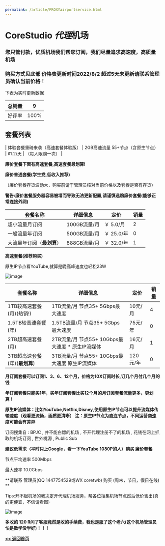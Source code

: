 ```yaml
---
permalink: /article/PROXYairportservice.html
---
```


# CoreStudio *代理*机场

### 您只管付款，优质机场我们帮您订阅，我们尽量追求高速度，高质量机场

### 购买方式见底部 价格表更新时间2022/8/2 超过5天未更新请联系管理员确认当前价格！

下表为实时更新数据

| 总销量 | 9 |
| ----- | -- |
| 好评率 | 100% |

## 套餐列表

| 体验套餐重磅来袭（高速套餐体验版） | 2GB高速流量 55+节点（含原生节点） | ¥1.2/天 | （每人限购一次） |

**廉价套餐下面有高速套餐,高速套餐最划算!**

**廉价普通套餐(学生党,低收入推荐)**

（廉价套餐存货波动大，购买前请于管理员核对当前价格以及套餐是否有存货）

**警告:廉价套餐服务器容易被墙而导致无法更新配置,请谨慎选购廉价套餐(能够正常连接外网)**

| **套餐名称** | **详细信息** | **定价** | 销量 |
| ------------- | ------------- | ------- | -- |
| 超小流量月订阅 | 100GB流量/月 | ￥ 5.0/月 | 2 |
| 一般流量年订阅 | 500GB流量/月 | ￥ 25.0/年 | 0 |
| 大流量年订阅（**最划算**） | 888GB流量/月 | ￥ 32.0/年 | 1 |

**高速套餐(推荐购买)**

原生IP节点看YouTube,就算是晚高峰速度也轻松23W

![image](https://user-images.githubusercontent.com/102907913/178104947-15e4983f-ea90-4673-b2bd-52a59ba2550c.png)


| **套餐名称** | **详细信息** | **定价** | 销量 |
| ------------- | ------------- | ------- | -- |
| 1TB较高速套餐(月)(热销!) | 1TB流量/月 节点35+ 5Gbps最大速度 | 10元/月 | 4 |
| 1.5TB较高速套餐(年) | 1.5TB流量/月 节点35+ 5Gbps最大速度 | 75元/年 | 0 |
| 2TB超高速套餐(月) | 2TB流量/月 节点55+ 10Gbps最大速度 * 原生IP流媒体 | 16元/月 | 1 |
| 3TB超高速套餐(年)(**最划算**) | 3TB流量/月 节点55+ 10Gbps最大速度 原生IP流媒体 | 120元/年 | 0 |

**月订阅套餐可以订阅1、3、6、12个月，价格为10X订阅时长,订几个月付几个月的钱**

**年订阅套餐只能买1年，买年订阅套餐比买12个月的月订阅套餐流量更多，更划算！**

**原生IP流媒体：比如YouTube,Netflix,Disney,使用原生IP节点可以提升流媒体传输速度（观看更流畅，画质更清晰） 注：原生IP节点为直连节点，不同运营商速度可能会有差异**

订阅搜集自 : BPJC , 并不能白嫖的机场 , 不开代理注册不了的机场 , 花钱在网上抓取的机场订阅 , 世外桃源 , Public Sub

**建议低需求（平时只上Google，看一下YouTube 1080P的人）购买 廉价套餐**

节点平均速率 500Mbps

最大速率 10.0Gbps

**请联系 管理员(QQ 1447754529或WX coretwb) 购买 (周末，节日，假日在线) **

Tips:开不起机场的我决定开代理机场服务，帮各位搜集机场节点然后低价售出(真的更便宜，不信请看图)

![image](https://user-images.githubusercontent.com/102907913/176184680-9cc6cbc9-0a8f-4580-8773-9f07def19184.png)

**多收的 120 R问了客服竟然是收的手续费，我也是服了这个老六(这个机场管理员怕是数学没学好)！！！**

**[<< 返回首页](https://corestudi0.github.io)**
